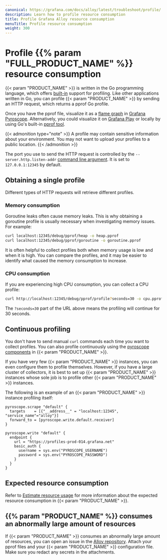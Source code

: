 ```yaml
---
canonical: https://grafana.com/docs/alloy/latest/troubleshoot/profile/
description: Learn how to profile resource consumption
title: Profile Grafana Alloy resource consumption
menuTitle: Profile resource consumption
weight: 300
---
```


# Profile {{% param "FULL_PRODUCT_NAME" %}} resource consumption

{{< param "PRODUCT_NAME" >}} is written in the Go programming language, which offers [built-in][pprof-pkg] support for profiling.
Like other applications written in Go, you can profile {{< param "PRODUCT_NAME" >}} by sending an HTTP request, which returns a pprof Go profile.

Once you have the pprof file, visualize it as a [flame graph][flame-graph] in [Grafana Pyroscope][pyroscope-getstarted].
Alternatively, you could visualize it on [Grafana Play][pyroscope-adhoc] or locally by using Go's built-in [pprof tool][go-pprof].

{{< admonition type="note" >}}
A profile may contain sensitive information about your environment.
You may not want to upload your profiles to a public location.
{{< /admonition >}}

The port you use to send the HTTP request is controlled by the `--server.http.listen-addr` [command line argument][cmd-cli].
It is set to `127.0.0.1:12345` by default.

[pprof-pkg]: https://pkg.go.dev/net/http/pprof
[pyroscope-adhoc]: https://play.grafana.org/a/grafana-pyroscope-app/ad-hoc
[go-pprof]: https://go.dev/blog/pprof
[pyroscope-getstarted]: https://grafana.com/docs/pyroscope/latest/get-started/
[flame-graph]: https://grafana.com/docs/pyroscope/latest/view-and-analyze-profile-data/flamegraphs/
[cmd-cli]: ../../reference/cli/run

## Obtaining a single profile

Different types of HTTP requests will retrieve different profiles.

### Memory consumption

Goroutine leaks often cause memory leaks. 
This is why obtaining a goroutine profile is usually necessary when investigating memory issues.
For example:

```bash
curl localhost:12345/debug/pprof/heap -o heap.pprof
curl localhost:12345/debug/pprof/goroutine -o goroutine.pprof
```

It is often helpful to collect profiles both when memory usage is low and when it is high.
You can compare the profiles, and it may be easier to identify what caused the memory consumption to increase.

### CPU consumption

If you are experiencing high CPU consumption, you can collect a CPU profile:

```bash
curl http://localhost:12345/debug/pprof/profile?seconds=30 -o cpu.pprof
```

The `?seconds=30` part of the URL above means the profiling will continue for 30 seconds.

## Continuous profiling

You don't have to send manual `curl` commands each time you want to collect profiles.
You can also profile continuously using the [pyroscope components][] in {{< param "PRODUCT_NAME" >}}.

If you have very few {{< param "PRODUCT_NAME" >}} instances, you can even configure them to profile themselves.
However, if you have a large cluster of collectors, it is best to set up {{< param "PRODUCT_NAME" >}} instances whose sole job is to profile other {{< param "PRODUCT_NAME" >}} instances.

The following is an example of an {{< param "PRODUCT_NAME" >}} instance profiling itself:

```alloy
pyroscope.scrape "default" {
  targets    = [{"__address__" = "localhost:12345", "service_name"="alloy"}]
  forward_to = [pyroscope.write.default.receiver]
}

pyroscope.write "default" {
  endpoint {
    url = "https://profiles-prod-014.grafana.net"
    basic_auth {
      username = sys.env("PYROSCOPE_USERNAME")
      password = sys.env("PYROSCOPE_PASSWORD")
    }
  }
}
```

[pyroscope components]: ../../reference/components/pyroscope

## Expected resource consumption

Refer to [Estimate resource usage][res-usage] for more information about the expected resource consumption in {{< param "PRODUCT_NAME" >}}.

[res-usage]: ../../introduction/estimate-resource-usage

## {{% param "PRODUCT_NAME" %}} consumes an abnormally large amount of resources

If {{< param "PRODUCT_NAME" >}} consumes an abnormally large amount of resources, you can open an issue in the [Alloy repository][alloy-repo]. 
Attach your pprof files and your {{< param "PRODUCT_NAME" >}} configuration file.
Make sure you redact any secrets in the attachments.

[alloy-repo]: https://github.com/grafana/alloy/issues